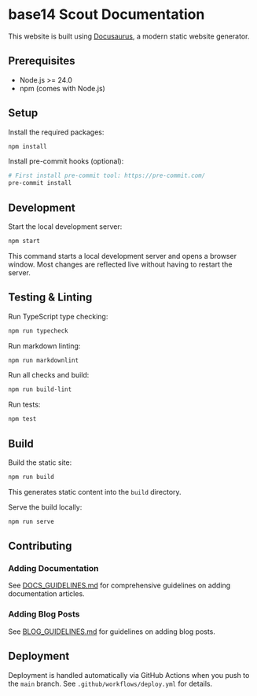# base14 Scout Documentation

This website is built using [Docusaurus](https://docusaurus.io/), a modern
static website generator.

## Prerequisites

- Node.js >= 24.0
- npm (comes with Node.js)

## Setup

Install the required packages:

```bash
npm install
```

Install pre-commit hooks (optional):

```bash
# First install pre-commit tool: https://pre-commit.com/
pre-commit install
```

## Development

Start the local development server:

```bash
npm start
```

This command starts a local development server and opens a browser window.
Most changes are reflected live without having to restart the server.

## Testing & Linting

Run TypeScript type checking:

```bash
npm run typecheck
```

Run markdown linting:

```bash
npm run markdownlint
```

Run all checks and build:

```bash
npm run build-lint
```

Run tests:

```bash
npm test
```

## Build

Build the static site:

```bash
npm run build
```

This generates static content into the `build` directory.

Serve the build locally:

```bash
npm run serve
```

## Contributing

### Adding Documentation

See [DOCS_GUIDELINES.md](./DOCS_GUIDELINES.md) for comprehensive guidelines on
adding documentation articles.

### Adding Blog Posts

See [BLOG_GUIDELINES.md](./BLOG_GUIDELINES.md) for guidelines on adding blog
posts.

## Deployment

Deployment is handled automatically via GitHub Actions when you push to the
`main` branch. See `.github/workflows/deploy.yml` for details.
